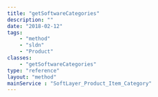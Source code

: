```yaml
---
title: "getSoftwareCategories"
description: ""
date: "2018-02-12"
tags:
    - "method"
    - "sldn"
    - "Product"
classes:
    - "getSoftwareCategories"
type: "reference"
layout: "method"
mainService : "SoftLayer_Product_Item_Category"
---
```

